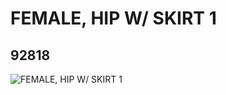 # FEMALE, HIP W/ SKIRT 1
## 92818
![FEMALE, HIP W/ SKIRT 1](https://lc-www-live-s.legocdn.com/media/bricks/5/2/6017069.jpg)